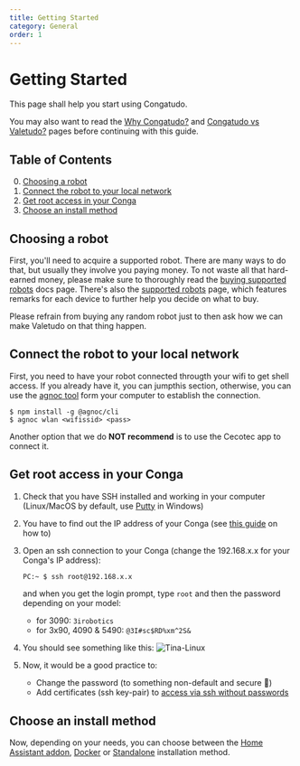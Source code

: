 ```yaml
---
title: Getting Started
category: General
order: 1
---
```


# Getting Started

This page shall help you start using Congatudo.

You may also want to read the [Why Congatudo?](https://congatudo.cloud/pages/general/why-congatudo.html) and [Congatudo vs Valetudo?](https://congatudo.cloud/pages/general/congatudo-vs-valetudo.html) pages before continuing with this guide.

## Table of Contents
0. [Choosing a robot](#choosing_a_robot)
1. [Connect the robot to your local network](#connect_robot)
2. [Get root access in your Conga](#root_access)
3. [Choose an install method](#choose_install_method)

## Choosing a robot<a id='choosing_a_robot'></a>

First, you'll need to acquire a supported robot. There are many ways to do that, but usually they involve you paying money.
To not waste all that hard-earned money, please make sure to thoroughly read the [buying supported robots](https://congatudo.cloud/pages/general/supported-robots.html)
docs page. 
There's also the [supported robots](https://congatudo.cloud/pages/general/supported-robots.html) page, which features
remarks for each device to further help you decide on what to buy.

Please refrain from buying any random robot just to then ask how we can make Valetudo on that thing happen.

## Connect the robot to your local network<a id='connect_robot'></a>

First, you need to have your robot connected througth your wifi to get shell access. If you already have it, you can jumpthis section, otherwise, you can use the [agnoc tool](https://github.com/congatudo/agnoc) form your computer to establish the connection.

```shell
$ npm install -g @agnoc/cli 
$ agnoc wlan <wifissid> <pass>
```

Another option that we do **NOT recommend** is to use the Cecotec app to connect it.

## Get root access in your Conga<a id='root_access'></a>

1. Check that you have SSH installed and working in your computer (Linux/MacOS by default, use [Putty](https://www.chiark.greenend.org.uk/~sgtatham/putty/) in Windows)
2. You have to find out the IP address of your Conga (see [this guide](https://techwiser.com/find-ip-address-of-any-device/) on how to)
3. Open an ssh connection to your Conga (change the 192.168.x.x for your Conga's IP address):
	```bash
	PC:~ $ ssh root@192.168.x.x
	```
	and when you get the login prompt, type `root` and then the password depending on your model:

	 - for 3090: `3irobotics`
	 - for 3x90, 4090 & 5490: `@3I#sc$RD%xm^2S&`
4. You should see something like this:
![Tina-Linux](https://github.com/congatudo/stuff/blob/master/docs/assets/tina-linux.png)
1. Now, it would be a good practice to:
   - Change the password (to something non-default and secure 🙏)
   - Add certificates (ssh key-pair) to [access via ssh without passwords](https://congatudo.cloud/pages/misc/add-ssh-key.html)
  
## Choose an install method<a id='choose_install_method'></a>

Now, depending on your needs, you can choose between the [Home Assistant addon](https://congatudo.cloud/pages/installation/home-assistant-installation.html), [Docker](https://congatudo.cloud/pages/installation/docker-installation.html) or [Standalone](https://congatudo.cloud/pages/installation/standalone-installation.html) installation method.